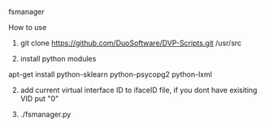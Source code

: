 fsmanager

How to use


1) git clone https://github.com/DuoSoftware/DVP-Scripts.git /usr/src

2) install python modules

apt-get install python-sklearn python-psycopg2 python-lxml

2) add current virtual interface ID to ifaceID file, if you dont have exisiting VID put "0"

3) ./fsmanager.py <companyname> <fs-profile-ip> <company-id>


